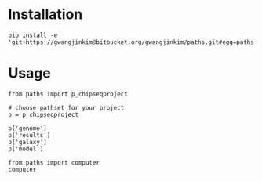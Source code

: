 # Installation

```
pip install -e 'git+https://gwangjinkim@bitbucket.org/gwangjinkim/paths.git#egg=paths'
```

# Usage

```
from paths import p_chipseqproject

# choose pathset for your project
p = p_chipseqproject

p['genome']
p['results']
p['galaxy']
p['model']
```

```
from paths import computer
computer
```
